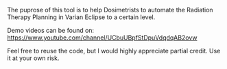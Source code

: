 The puprose of this tool is to help Dosimetrists to automate the Radiation Therapy Planning in Varian Eclipse to a certain level.

Demo videos can be found on:
https://www.youtube.com/channel/UCbuUBpfStDpuVdqdqAB2ovw

Feel free to reuse the code, but I would highly appreciate partial credit.
Use it at your own risk.

